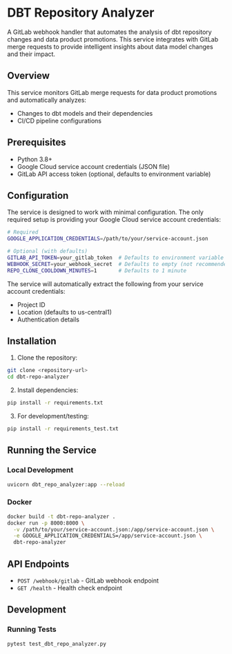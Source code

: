 # DBT Repository Analyzer

A GitLab webhook handler that automates the analysis of dbt repository changes and data product promotions. This service integrates with GitLab merge requests to provide intelligent insights about data model changes and their impact.

## Overview

This service monitors GitLab merge requests for data product promotions and automatically analyzes:
- Changes to dbt models and their dependencies
- CI/CD pipeline configurations

## Prerequisites

- Python 3.8+
- Google Cloud service account credentials (JSON file)
- GitLab API access token (optional, defaults to environment variable)

## Configuration

The service is designed to work with minimal configuration. The only required setup is providing your Google Cloud service account credentials:

```bash
# Required
GOOGLE_APPLICATION_CREDENTIALS=/path/to/your/service-account.json

# Optional (with defaults)
GITLAB_API_TOKEN=your_gitlab_token  # Defaults to environment variable
WEBHOOK_SECRET=your_webhook_secret  # Defaults to empty (not recommended for production)
REPO_CLONE_COOLDOWN_MINUTES=1       # Defaults to 1 minute
```

The service will automatically extract the following from your service account credentials:
- Project ID
- Location (defaults to us-central1)
- Authentication details

## Installation

1. Clone the repository:
```bash
git clone <repository-url>
cd dbt-repo-analyzer
```

2. Install dependencies:
```bash
pip install -r requirements.txt
```

3. For development/testing:
```bash
pip install -r requirements_test.txt
```

## Running the Service

### Local Development
```bash
uvicorn dbt_repo_analyzer:app --reload
```

### Docker
```bash
docker build -t dbt-repo-analyzer .
docker run -p 8000:8000 \
  -v /path/to/your/service-account.json:/app/service-account.json \
  -e GOOGLE_APPLICATION_CREDENTIALS=/app/service-account.json \
  dbt-repo-analyzer
```

## API Endpoints

- `POST /webhook/gitlab` - GitLab webhook endpoint
- `GET /health` - Health check endpoint

## Development

### Running Tests
```bash
pytest test_dbt_repo_analyzer.py
```
